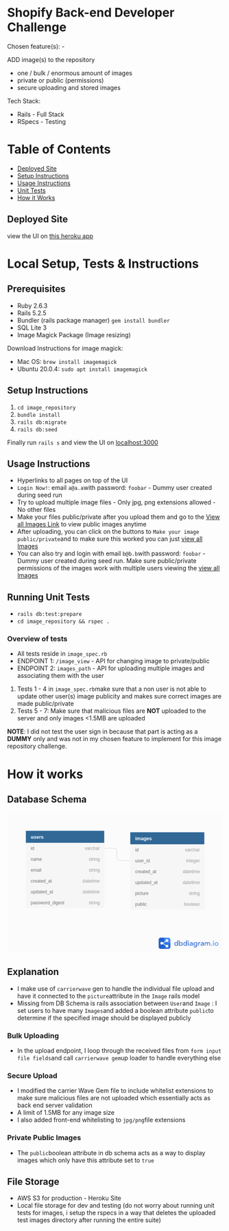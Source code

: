 
# Shopify Back-end Developer Challenge

  

Chosen feature(s): -

ADD image(s) to the repository
- one / bulk / enormous amount of images
- private or public (permissions)
- secure uploading and stored images

Tech Stack:
- Rails - Full Stack
- RSpecs - Testing

# Table of Contents

 - [Deployed Site](#deployed-site)
 - [Setup Instructions](#setup-instructions)
 - [Usage Instructions](#usage-instructions)
 - [Unit Tests](#running-unit-tests)
 - [How it Works](#how-it-works)

## Deployed Site

view the UI on [this heroku app](https://glacial-wave-84275.herokuapp.com/)

# Local Setup, Tests & Instructions

## Prerequisites

- Ruby 2.6.3
- Rails 5.2.5
- Bundler (rails package manager) `gem install bundler`
- SQL Lite 3
- Image Magick Package (Image resizing)

Download Instructions for image magick:

- Mac OS: `brew install imagemagick`
- Ubuntu 20.0.4: `sudo apt install imagemagick`

## Setup Instructions

1.  `cd image_repository`
2.  `bundle install`
3.  `rails db:migrate`
4.  `rails db:seed`

Finally run `rails s` and view the UI on [localhost:3000](http://localhost:3000/)

## Usage Instructions

- Hyperlinks to all pages on top of the UI
- `Login Now!`: email `a@a.a`with password: `foobar` - Dummy user created during seed run
- Try to upload multiple image files - Only jpg, png extensions allowed - No other files
- Make your files public/private after you upload them and go to the [View all Images Link](https://glacial-wave-84275.herokuapp.com/) to view public images anytime
- After uploading, you can click on the buttons to `Make your image public/private`and to make sure this worked you can just [view all Images](https://glacial-wave-84275.herokuapp.com/)
-  You can also try and login with email `b@b.b`with password: `foobar` - Dummy user created during seed run. Make sure public/private permissions of the images work with multiple users viewing the [view all Images](https://glacial-wave-84275.herokuapp.com/)

## Running Unit Tests

-  `rails db:test:prepare`
-  `cd image_repository && rspec .`

### Overview of tests

- All tests reside in `image_spec.rb`
- ENDPOINT 1: `/image_view` - API for changing image to private/public
- ENDPOINT 2: `images_path` - API for uploading multiple images and associating them with the user

1. Tests 1 - 4 in `image_spec.rb`make sure that a non user is not able to update other user(s) image publicity and makes sure correct images are made public/private
2. Tests 5 - 7: Make sure that malicious files are **NOT** uploaded to the server and only images <1.5MB are uploaded

**NOTE**: I did not test the user sign in because that part is acting as a **DUMMY** only and was not in my chosen feature to implement for this image repository challenge. 

# How it works

## Database Schema

![Alt text](db_schema.png  "Database Schema")

## Explanation  

- I make use of `carrierwave` gen to handle the individual file upload and have it connected to the `picture`attribute in the `Image` rails model
- Missing from DB Schema is rails association between `User`and `Image` : I set users to have many `Images`and added a boolean attribute `public`to determine if the specified image should be displayed publicly

### Bulk Uploading

- In the upload endpoint, I loop through the received files from `form input file fields`and call `carrierwave gem`up loader to handle everything else

### Secure Upload

- I modified the carrier Wave Gem file to include whitelist extensions to make sure malicious files are not uploaded which essentially acts as back end server validation
- A limit of 1.5MB for any image size
- I also added front-end whitelisting to `jpg/png`file extensions

### Private Public Images

- The `public`boolean attribute in db schema acts as a way to display images which only have this attribute set to `true`

## File Storage

- AWS S3 for production - Heroku Site
- Local file storage for dev and testing (do not worry about running unit tests for images, i setup the rspecs in a way that deletes the uploaded test images directory after running the entire suite)
